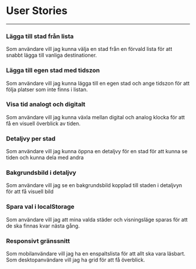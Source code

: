 # User Stories

---

### Lägga till stad från lista

Som användare vill jag kunna välja en stad från en förvald lista för att snabbt lägga till vanliga destinationer.

### Lägga till egen stad med tidszon

Som användare vill jag kunna lägga till en egen stad och ange tidszon för att följa platser som inte finns i listan.

### Visa tid analogt och digitalt

Som användare vill jag kunna växla mellan digital och analog klocka för att få en visuell överblick av tiden.

### Detaljvy per stad

Som användare vill jag kunna öppna en detaljvy för en stad för att kunna se tiden och kunna dela med andra

### Bakgrundsbild i detaljvy

Som användare vill jag se en bakgrundsbild kopplad till staden i detaljvyn för att få visuell bild

### Spara val i localStorage

Som användare vill jag att mina valda städer och visningsläge sparas för att de ska finnas kvar nästa gång.

### Responsivt gränssnitt

Som mobilanvändare vill jag ha en enspaltslista för att allt ska vara läsbart. Som desktopanvändare vill jag ha grid för att få överblick.
